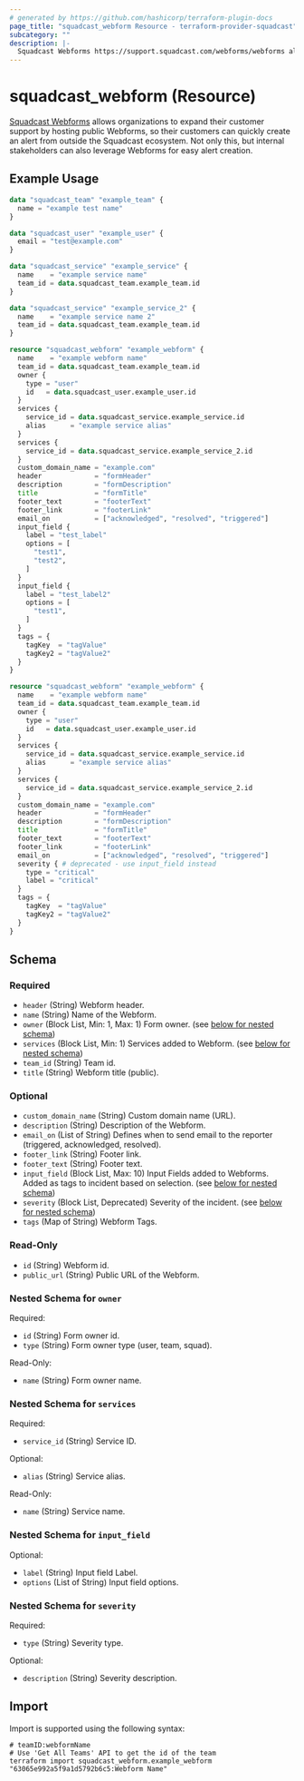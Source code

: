 ```yaml
---
# generated by https://github.com/hashicorp/terraform-plugin-docs
page_title: "squadcast_webform Resource - terraform-provider-squadcast"
subcategory: ""
description: |-
  Squadcast Webforms https://support.squadcast.com/webforms/webforms allows organizations to expand their customer support by hosting public Webforms, so their customers can quickly create an alert from outside the Squadcast ecosystem. Not only this, but internal stakeholders can also leverage Webforms for easy alert creation.
---
```


# squadcast_webform (Resource)

[Squadcast Webforms](https://support.squadcast.com/webforms/webforms) allows organizations to expand their customer support by hosting public Webforms, so their customers can quickly create an alert from outside the Squadcast ecosystem. Not only this, but internal stakeholders can also leverage Webforms for easy alert creation.

## Example Usage

```terraform
data "squadcast_team" "example_team" {
  name = "example test name"
}

data "squadcast_user" "example_user" {
  email = "test@example.com"
}

data "squadcast_service" "example_service" {
  name    = "example service name"
  team_id = data.squadcast_team.example_team.id
}

data "squadcast_service" "example_service_2" {
  name    = "example service name 2"
  team_id = data.squadcast_team.example_team.id
}

resource "squadcast_webform" "example_webform" {
  name    = "example webform name"
  team_id = data.squadcast_team.example_team.id
  owner {
    type = "user"
    id   = data.squadcast_user.example_user.id
  }
  services {
    service_id = data.squadcast_service.example_service.id
    alias      = "example service alias"
  }
  services {
    service_id = data.squadcast_service.example_service_2.id
  }
  custom_domain_name = "example.com"
  header             = "formHeader"
  description        = "formDescription"
  title              = "formTitle"
  footer_text        = "footerText"
  footer_link        = "footerLink"
  email_on           = ["acknowledged", "resolved", "triggered"]
  input_field {
    label = "test_label"
    options = [
      "test1",
      "test2",
    ]
  }
  input_field {
    label = "test_label2"
    options = [
      "test1",
    ]
  }
  tags = {
    tagKey  = "tagValue"
    tagKey2 = "tagValue2"
  }
}

resource "squadcast_webform" "example_webform" {
  name    = "example webform name"
  team_id = data.squadcast_team.example_team.id
  owner {
    type = "user"
    id   = data.squadcast_user.example_user.id
  }
  services {
    service_id = data.squadcast_service.example_service.id
    alias      = "example service alias"
  }
  services {
    service_id = data.squadcast_service.example_service_2.id
  }
  custom_domain_name = "example.com"
  header             = "formHeader"
  description        = "formDescription"
  title              = "formTitle"
  footer_text        = "footerText"
  footer_link        = "footerLink"
  email_on           = ["acknowledged", "resolved", "triggered"]
  severity { # deprecated - use input_field instead
    type = "critical"
    label = "critical"
  }
  tags = {
    tagKey  = "tagValue"
    tagKey2 = "tagValue2"
  }
}
```

<!-- schema generated by tfplugindocs -->
## Schema

### Required

- `header` (String) Webform header.
- `name` (String) Name of the Webform.
- `owner` (Block List, Min: 1, Max: 1) Form owner. (see [below for nested schema](#nestedblock--owner))
- `services` (Block List, Min: 1) Services added to Webform. (see [below for nested schema](#nestedblock--services))
- `team_id` (String) Team id.
- `title` (String) Webform title (public).

### Optional

- `custom_domain_name` (String) Custom domain name (URL).
- `description` (String) Description of the Webform.
- `email_on` (List of String) Defines when to send email to the reporter (triggered, acknowledged, resolved).
- `footer_link` (String) Footer link.
- `footer_text` (String) Footer text.
- `input_field` (Block List, Max: 10) Input Fields added to Webforms. Added as tags to incident based on selection. (see [below for nested schema](#nestedblock--input_field))
- `severity` (Block List, Deprecated) Severity of the incident. (see [below for nested schema](#nestedblock--severity))
- `tags` (Map of String) Webform Tags.

### Read-Only

- `id` (String) Webform id.
- `public_url` (String) Public URL of the Webform.

<a id="nestedblock--owner"></a>
### Nested Schema for `owner`

Required:

- `id` (String) Form owner id.
- `type` (String) Form owner type (user, team, squad).

Read-Only:

- `name` (String) Form owner name.


<a id="nestedblock--services"></a>
### Nested Schema for `services`

Required:

- `service_id` (String) Service ID.

Optional:

- `alias` (String) Service alias.

Read-Only:

- `name` (String) Service name.


<a id="nestedblock--input_field"></a>
### Nested Schema for `input_field`

Optional:

- `label` (String) Input field Label.
- `options` (List of String) Input field options.


<a id="nestedblock--severity"></a>
### Nested Schema for `severity`

Required:

- `type` (String) Severity type.

Optional:

- `description` (String) Severity description.

## Import

Import is supported using the following syntax:

```shell
# teamID:webformName
# Use 'Get All Teams' API to get the id of the team
terraform import squadcast_webform.example_webform "63065e992a5f9a1d5792b6c5:Webform Name"
```
